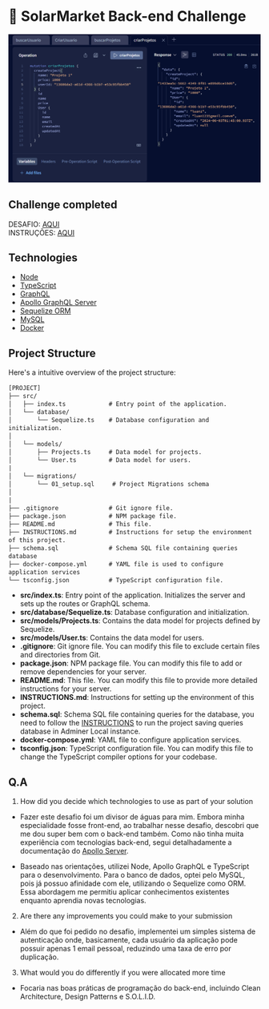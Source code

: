 # 🚀 SolarMarket Back-end Challenge

<img src="screenshots-github/Printscreen - challenge.png">

## Challenge completed

DESAFIO: [AQUI](https://github.com/luanrramos/back-challenge-graphql/blob/main/README.md)  
INSTRUÇÕES: [AQUI](https://github.com/luanrramos/back-challenge-graphql/blob/JR-luanramos/INSTRUCTIONS.md)

## Technologies

- [Node](https://nodejs.org/en)
- [TypeScript](https://www.typescriptlang.org/)
- [GraphQL](https://graphql.org/)
- [Apollo GraphQL Server](https://www.apollographql.com/docs/)
- [Sequelize ORM](https://sequelize.org/)
- [MySQL](https://www.mysql.com/)
- [Docker](https://docs.docker.com/engine/install/)

## **Project Structure**

Here's a intuitive overview of the project structure:

```
[PROJECT]
├── src/
│   ├── index.ts            # Entry point of the application.
│   └── database/
│       └── Sequelize.ts    # Database configuration and initialization.
│
│   └── models/
│       ├── Projects.ts     # Data model for projects.
│       └── User.ts         # Data model for users.
|
│   └── migrations/
│       └── 01_setup.sql     # Project Migrations schema
│               
|
├── .gitignore              # Git ignore file.
├── package.json            # NPM package file.
├── README.md               # This file.
├── INSTRUCTIONS.md         # Instructions for setup the environment of this project.
├── schema.sql              # Schema SQL file containing queries database
├── docker-compose.yml      # YAML file is used to configure application services
└── tsconfig.json           # TypeScript configuration file.
```

- **src/index.ts**: Entry point of the application. Initializes the server and sets up the routes or GraphQL schema.
- **src/database/Sequelize.ts**: Database configuration and initialization.
- **src/models/Projects.ts**: Contains the data model for projects defined by Sequelize.
- **src/models/User.ts**: Contains the data model for users.
- **.gitignore**: Git ignore file. You can modify this file to exclude certain files and directories from Git.
- **package.json**: NPM package file. You can modify this file to add or remove dependencies for your server.
- **README.md**: This file. You can modify this file to provide more detailed instructions for your server.
- **INSTRUCTIONS.md**: Instructions for setting up the environment of this project.
- **schema.sql**: Schema SQL file containing queries for the database, you need to follow the [INSTRUCTIONS](https://github.com/luanrramos/back-challenge-graphql/blob/JR-luanramos/INSTRUCTIONS.md) to run the project saving queries database in Adminer Local instance.
- **docker-compose.yml**: YAML file to configure application services.
- **tsconfig.json**: TypeScript configuration file. You can modify this file to change the TypeScript compiler options for your codebase.


## Q.A

1. How did you decide which technologies to use as part of your solution

- Fazer este desafio foi um divisor de águas para mim. Embora minha especialidade fosse front-end, ao trabalhar nesse desafio, descobri que me dou super bem com o back-end também. Como não tinha muita experiência com tecnologias back-end, segui detalhadamente a documentação do [Apollo Server](https://www.apollographql.com/docs/apollo-server/). 

- Baseado nas orientações, utilizei Node, Apollo GraphQL e TypeScript para o desenvolvimento. Para o banco de dados, optei pelo MySQL, pois já possuo afinidade com ele, utilizando o Sequelize como ORM. Essa abordagem me permitiu aplicar conhecimentos existentes enquanto aprendia novas tecnologias.


2. Are there any improvements you could make to your submission

- Além do que foi pedido no desafio, implementei um simples sistema de autenticação onde, basicamente, cada usuário da aplicação pode possuir apenas 1 email pessoal, reduzindo uma taxa de erro por duplicação.

3. What would you do differently if you were allocated more time

- Focaria nas boas práticas de programação do back-end, incluindo Clean Architecture, Design Patterns e S.O.L.I.D.
